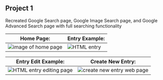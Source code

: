 ## Project 1

Recreated Google Search page, Google Image Search page, and Google Advanced Search page with full searching functionality

| Home Page: | Entry Example: |
| ------------- | ------------- |
| <img src="https://i.imgur.com/aI5r3Cm.png" alt="image of home page">  | <img src="https://i.imgur.com/Myxlaut.png" alt="HTML entry">  |



| Entry Edit Example: | Create New Entry: |
| ------------- | ------------- |
|<img src="https://i.imgur.com/cQ6em95.png" alt="HTML entry editing page">  | <img src="https://i.imgur.com/RqGagYr.png" alt="create new entry web page">  |
